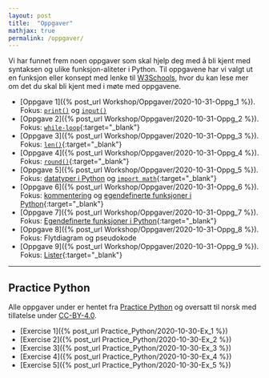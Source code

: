 ```yaml
---
layout: post
title:  "Oppgaver"
mathjax: true
permalink: /oppgaver/
---
```


Vi har funnet frem noen oppgaver som skal hjelp deg med å bli kjent med syntaksen og ulike funksjon-aliteter i Python. Til oppgavene har vi valgt ut en funksjon eller konsept med lenke til <a href="https://www.w3schools.com/python/" target="_blank">W3Schools</a>, hvor du kan lese mer om det du skal bli kjent med i møte med oppgavene. 


* [Oppgave 1]({% post_url Workshop/Oppgaver/2020-10-31-Oppg_1 %}). Fokus: <a href="https://www.w3schools.com/python/ref_func_print.asp" target="_blank"> ``print()``</a> og <a href="https://www.w3schools.com/python/ref_func_input.asp" target="_blank"> ``input()``</a>
* [Oppgave 2]({% post_url Workshop/Oppgaver/2020-10-31-Oppg_2 %}). Fokus: [``while-loop``](https://www.w3schools.com/python/python_while_loops.asp){:target="_blank"}
* [Oppgave 3]({% post_url Workshop/Oppgaver/2020-10-31-Oppg_3 %}). Fokus: [``len()``](https://www.w3schools.com/python/ref_func_len.asp){:target="_blank"}
* [Oppgave 4]({% post_url Workshop/Oppgaver/2020-10-31-Oppg_4 %}). Fokus: [``round()``](https://www.w3schools.com/python/ref_func_round.asp){:target="_blank"}
* [Oppgave 5]({% post_url Workshop/Oppgaver/2020-10-31-Oppg_5 %}). Fokus: [datatyper i Python](https://www.w3schools.com/python/python_datatypes.asp) og [``import math``](https://www.w3schools.com/python/python_math.asp){:target="_blank"}
* [Oppgave 6]({% post_url Workshop/Oppgaver/2020-10-31-Oppg_6 %}). Fokus: [kommentering](https://www.w3schools.com/python/python_comments.asp) og [egendefinerte funksjoner i Python](https://www.w3schools.com/python/python_functions.asp){:target="_blank"}
* [Oppgave 7]({% post_url Workshop/Oppgaver/2020-10-31-Oppg_7 %}). Fokus: [Egendefinerte funksjoner i Python](https://www.w3schools.com/python/python_functions.asp){:target="_blank"}
* [Oppgave 8]({% post_url Workshop/Oppgaver/2020-10-31-Oppg_8 %}). Fokus: Flytdiagram og pseudokode
* [Oppgave 9]({% post_url Workshop/Oppgaver/2020-10-31-Oppg_9 %}). Fokus: [Lister](https://www.w3schools.com/python/python_lists.asp){:target="_blank"}

---
## Practice Python
Alle oppgaver under er hentet fra [Practice Python](https://www.practicepython.org/) og oversatt til norsk med tillatelse under [CC-BY-4.0](https://creativecommons.org/licenses/by/4.0/).
* [Exercise 1]({% post_url Practice_Python/2020-10-30-Ex_1 %})
* [Exercise 2]({% post_url Practice_Python/2020-10-30-Ex_2 %})
* [Exercise 3]({% post_url Practice_Python/2020-10-30-Ex_3 %})
* [Exercise 4]({% post_url Practice_Python/2020-10-30-Ex_4 %})
* [Exercise 5]({% post_url Practice_Python/2020-10-30-Ex_5 %})
